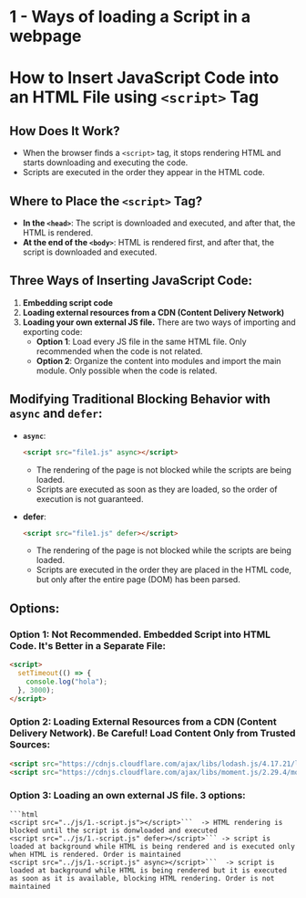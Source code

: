 # 1 - Ways of loading a Script in a webpage

# How to Insert JavaScript Code into an HTML File using `<script>` Tag

## How Does It Work?

- When the browser finds a `<script>` tag, it stops rendering HTML and starts downloading and executing the code.
- Scripts are executed in the order they appear in the HTML code.

## Where to Place the `<script>` Tag?

- **In the `<head>`**: The script is downloaded and executed, and after that, the HTML is rendered.
- **At the end of the `<body>`**: HTML is rendered first, and after that, the script is downloaded and executed.

## Three Ways of Inserting JavaScript Code:

1. **Embedding script code**
2. **Loading external resources from a CDN (Content Delivery Network)**
3. **Loading your own external JS file.** There are two ways of importing and exporting code:
   - **Option 1**: Load every JS file in the same HTML file. Only recommended when the code is not related.
   - **Option 2**: Organize the content into modules and import the main module. Only possible when the code is related.

## Modifying Traditional Blocking Behavior with `async` and `defer`:

- **`async`**:
  ```html
  <script src="file1.js" async></script>
  ```
  - The rendering of the page is not blocked while the scripts are being loaded.
  - Scripts are executed as soon as they are loaded, so the order of execution is not guaranteed.

- **defer**:
  ```html
  <script src="file1.js" defer></script>
  ```
  - The rendering of the page is not blocked while the scripts are being loaded.
  - Scripts are executed in the order they are placed in the HTML code, but only after the entire page (DOM) has been parsed.

## Options:

### Option 1: Not Recommended. Embedded Script into HTML Code. It's Better in a Separate File:
```html
<script>
  setTimeout(() => {
    console.log("hola");
  }, 3000);
</script>
```

### Option 2: Loading External Resources from a CDN (Content Delivery Network). Be Careful! Load Content Only from Trusted Sources:
```html
<script src="https://cdnjs.cloudflare.com/ajax/libs/lodash.js/4.17.21/lodash.min.js" integrity="sha512-wvHm8W2YdFx27tNwpYwOHKeglkIjG3CXMR1JLcEUQU9zI/hzP6UtWk4fNN0kfi32dT8Xq2a7rfFSJi5VpY2VwA==" crossorigin="anonymous" referrerpolicy="no-referrer" async></script>
<script src="https://cdnjs.cloudflare.com/ajax/libs/moment.js/2.29.4/moment.min.js" async></script>
```

### Option 3: Loading an own external JS file. 3 options:
    ```html
    <script src="../js/1.-script.js"></script>```  -> HTML rendering is blocked until the script is donwloaded and executed
    <script src="../js/1.-script.js" defer></script>``` -> script is loaded at background while HTML is being rendered and is executed only when HTML is rendered. Order is maintained
    <script src="../js/1.-script.js" async></script>```  -> script is loaded at background while HTML is being rendered but it is executed as soon as it is available, blocking HTML rendering. Order is not maintained
    
